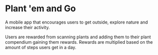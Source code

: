 # Plant 'em and Go

A mobile app that encourages users to get outside, explore nature and increase their activity.

Users are rewarded from scanning plants and adding them to their plant compendium gaining them rewards. Rewards are multiplied based on the amount of steps users get in a day.
